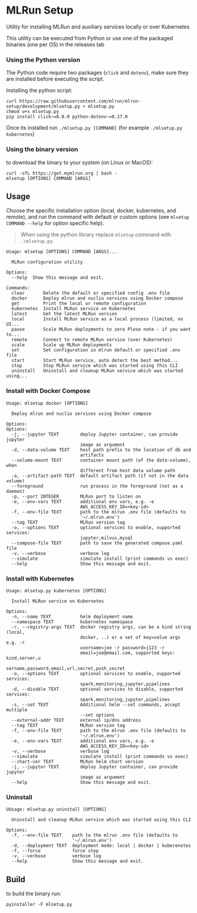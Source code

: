 # MLRun Setup

Utility for installing MLRun and auxiliary services locally or over Kubernetes

This utility can be executed from Python or use one of the packaged binaries (one per OS) in the releases tab

### Using the Python version 

The Python code require two packages (`click` and `dotenv`), make sure they are installed before executing the script.

Installing the python script:

```
curl https://raw.githubusercontent.com/mlrun/mlrun-setup/development/mlsetup.py > mlsetup.py
chmod u+x mlsetup.py
pip install click~=8.0.0 python-dotenv~=0.17.0
```

Once its installed run `./mlsetup.py [COMMAND]` (for example `./mlsetup.py kubernetes`)

### Using the binary version

to download the binary to your system (on Linux or MacOS):

    curl -sfL https://get.mymlrun.org | bash -
    mlsetup [OPTIONS] COMMAND [ARGS]

## Usage

Choose the specific installation option (local, docker, kubernetes, and remote), 
and run the command with default or custom options (see `mlsetup COMMAND --help` for option specific help).

> When using the python library replace `mlsetup` command with `.\mlsetup.py`.

```
Usage: mlsetup [OPTIONS] COMMAND [ARGS]...

  MLRun configuration utility

Options:
  --help  Show this message and exit.

Commands:
  clear       Delete the default or specified config .env file
  docker      Deploy mlrun and nuclio services using Docker compose
  get         Print the local or remote configuration
  kubernetes  Install MLRun service on Kubernetes
  latest      Get the latest MLRun version
  local       Install MLRun service as a local process (limited, no UI...
  pause       Scale MLRun deployments to zero Plese note - if you want to...
  remote      Connect to remote MLRun service (over Kubernetes)
  scale       Scale up MLRun deployments
  set         Set configuration in mlrun default or specified .env file
  start       Start MLRun service, auto detect the best method...
  stop        Stop MLRun service which was started using this CLI
  uninstall   Uninstall and cleanup MLRun service which was started using...
```

### Install with Docker Compose

```
Usage: mlsetup docker [OPTIONS]

  Deploy mlrun and nuclio services using Docker compose

Options:
Options:
  -j, --jupyter TEXT        deploy Jupyter container, can provide jupyter
                            image as argument
  -d, --data-volume TEXT    host path prefix to the location of db and
                            artifacts
  --volume-mount TEXT       container mount path (of the data-volume), when
                            different from host data volume path
  -a, --artifact-path TEXT  default artifact path (if not in the data volume)
  --foreground              run process in the foreground (not as a daemon)
  -p, --port INTEGER        MLRun port to listen on
  -e, --env-vars TEXT       additional env vars, e.g. -e
                            AWS_ACCESS_KEY_ID=<key-id>
  -f, --env-file TEXT       path to the mlrun .env file (defaults to
                            '~/.mlrun.env')
  --tag TEXT                MLRun version tag
  -o, --options TEXT        optional services to enable, supported services:
                            jupyter,milvus,mysql
  --compose-file TEXT       path to save the generated compose.yaml file
  -v, --verbose             verbose log
  --simulate                simulate install (print commands vs exec)
  --help                    Show this message and exit.
```

### Install with Kubernetes

```
Usage: mlsetup.py kubernetes [OPTIONS]

  Install MLRun service on Kubernetes

Options:
  -n, --name TEXT           helm deployment name
  --namespace TEXT          kubernetes namespace
  -r, --registry-args TEXT  docker registry args, can be a kind string (local,
                            docker, ..) or a set of key=value args e.g. -r
                            username=joe -r password=j123 -r
                            email=joe@email.com, supported keys: kind,server,u
                            sername,password,email,url,secret,push_secret
  -o, --options TEXT        optional services to enable, supported services:
                            spark,monitoring,jupyter,pipelines
  -d, --disable TEXT        optional services to disable, supported services:
                            spark,monitoring,jupyter,pipelines
  -s, --set TEXT            Additional helm --set commands, accept multiple
                            --set options
  --external-addr TEXT      external ip/dns address
  --tag TEXT                MLRun version tag
  -f, --env-file TEXT       path to the mlrun .env file (defaults to
                            '~/.mlrun.env')
  -e, --env-vars TEXT       additional env vars, e.g. -e
                            AWS_ACCESS_KEY_ID=<key-id>
  -v, --verbose             verbose log
  --simulate                simulate install (print commands vs exec)
  --chart-ver TEXT          MLRun helm chart version
  -j, --jupyter TEXT        deploy Jupyter container, can provide jupyter
                            image as argument
  --help                    Show this message and exit.
```

### Uninstall

```
UUsage: mlsetup.py uninstall [OPTIONS]

  Uninstall and cleanup MLRun service which was started using this CLI

Options:
  -f, --env-file TEXT    path to the mlrun .env file (defaults to
                         '~/.mlrun.env')
  -d, --deployment TEXT  deployment mode: local | docker | kuberenetes
  -f, --force            force stop
  -v, --verbose          verbose log
  --help                 Show this message and exit.
```

## Build

 
to build the binary run: 
 
    pyinstaller -F mlsetup.py
